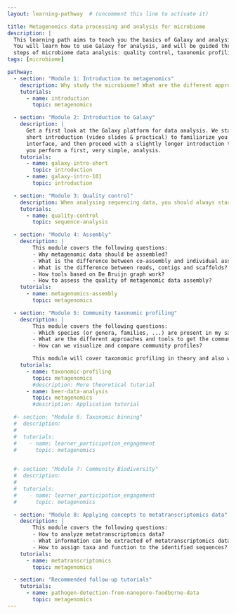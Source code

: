 ```yaml
---
layout: learning-pathway  # (uncomment this line to activate it)

title: Metagenomics data processing and analysis for microbiome
description: |
  This learning path aims to teach you the basics of Galaxy and analysis of metagenomics data.
  You will learn how to use Galaxy for analysis, and will be guided through the common
  steps of microbiome data analysis: quality control, taxonomic profiling, taxonomic binning, assembly, functional profiling, and also some applications
tags: [microbiome]

pathway:
  - section: "Module 1: Introduction to metagenomics"
    description: Why study the microbiome? What are the different approaches for metagenomics? This module will give you a short introduction to metagenomics.
    tutorials:
      - name: introduction
        topic: metagenomics

  - section: "Module 2: Introduction to Galaxy"
    description: |
      Get a first look at the Galaxy platform for data analysis. We start with a
      short introduction (video slides & practical) to familiarize you with the Galaxy
      interface, and then proceed with a slightly longer introduction tutorials where
      you perform a first, very simple, analysis.
    tutorials:
      - name: galaxy-intro-short
        topic: introduction
      - name: galaxy-intro-101
        topic: introduction

  - section: "Module 3: Quality control"
    description: When analysing sequencing data, you should always start with a quality control step to clean your data and make sure your data is good enough to answer your research question.
    tutorials:
      - name: quality-control
        topic: sequence-analysis

  - section: "Module 4: Assembly"
    description: |
        This module covers the following questions:
        - Why metagenomic data should be assembled?
        - What is the difference between co-assembly and individual assembly?
        - What is the difference between reads, contigs and scaffolds?
        - How tools based on De Bruijn graph work?
        - How to assess the quality of metagenomic data assembly?
    tutorials:
      - name: metagenomics-assembly
        topic: metagenomics

  - section: "Module 5: Community taxonomic profiling"
    description: |
        This module covers the following questions:
        - Which species (or genera, families, ...) are present in my sample?
        - What are the different approaches and tools to get the community profile of my sample? 
        - How can we visualize and compare community profiles?

        This module will cover taxonomic profiling in theory and also with an example tutorial.
    tutorials:
      - name: taxonomic-profiling
        topic: metagenomics
        #description: More theoretical tutorial
      - name: beer-data-analysis
        topic: metagenomics
        #description: Application tutorial

  #- section: "Module 6: Taxonomic binning"
  #  description: 
  #
  #  tutorials:
  #    - name: learner_participation_engagement
  #      topic: metagenomics

  
  #- section: "Module 7: Community Biodiversity"
  #  description: 
  #
  #  tutorials:
  #    - name: learner_participation_engagement
  #      topic: metagenomics

  - section: "Module 8: Applying concepts to metatranscriptomics data"
    description: |
        This module covers the following questions:
        - How to analyze metatranscriptomics data?
        - What information can be extracted of metatranscriptomics data?
        - How to assign taxa and function to the identified sequences?
    tutorials:
      - name: metatranscriptomics
        topic: metagenomics

  - section: "Recommended follow-up tutorials"
    tutorials:
      - name: pathogen-detection-from-nanopore-foodborne-data
        topic: metagenomics
---
```



